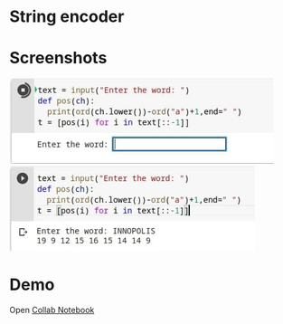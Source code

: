 # String encoder

# Screenshots
![Image](https://github.com/Plushka21/SSA-DCourse_F21/blob/main/Lab1.2/Screenshots/1.jpg)
![Image](https://github.com/Plushka21/SSA-DCourse_F21/blob/main/Lab1.2/Screenshots/2.jpg)

# Demo
Open [Collab Notebook](https://colab.research.google.com/drive/1JzoT2vdbPJjzHxcpJnPdtjXuXG9IAXf8?usp=sharing)
